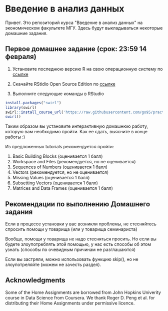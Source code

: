# Введение в анализ данных

Привет. Это репозиторий курса "Введение в анализ данных" на экономическом факультете МГУ. Здесь будут выкладываться некоторые домашние задания.

## Первое домашнее задание (срок: 23:59 14 февраля)

1. Установите последнюю версию R на свою операционную систему по [ссылке](https://cran.rstudio.com)

2. Скачайте RStidio Open Source Edition по [ссылке](https://www.rstudio.com/products/RStudio)

3. Выполните следующие команды в RStudio

```R
install.packages("swirl")
library(swirl)
swirl::install_course_url('https://raw.githubusercontent.com/go95/practical_econometrics/master/student_files/R_Programming.zip')
swirl()
```

Таким образом вы установите интерактивную домашнюю работу, которую вам необходимо пройти. Как ее сдать, выясните в конце работы :)

Из предложенных tutorials рекомендуется пройти:
1. Basic Building Blocks (оценивается 1 балл)
2. Workspace and Files (рекомендуется, но не оценивается)
3. Sequences of Numbers (оценивается 1 балл)
4. Vectors (рекомендуется, но не оценивается)
5. Missing Values (оценивается 1 балл)
6. Subsetting Vectors (оценивается 1 балл)
7. Matrices and Data Frames (оценивается 1 балл)

## Рекомендации по выполнению Домашнего задания

Если в процессе установки у вас возникли проблемы, не стесняйтесь спросить помощи у товарища (или у товарища семинариста)

Вообще, помощи у товарища не надо стесняться просить. Но если вы будете злоупотреблять этой помощью, у нас есть способы об этом узнать (способы по очевидным причинам не разглашаются)

Если вы застряли, можно использовать функцию skip(), но не злоупотреляйте (можем не зачесть раздел).

## Acknowledgments

Some of the Home Assignments are borrowed from John Hopkins Univerity course in Data Science from Coursera. We thank Roger D. Peng et al. for distributing their Home Assignments under permissive licence.
